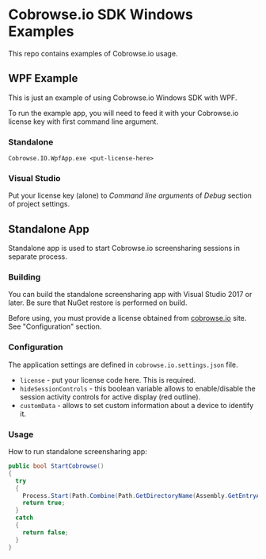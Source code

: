 # Cobrowse.io SDK Windows Examples

This repo contains examples of Cobrowse.io usage.

## WPF Example

This is just an example of using Cobrowse.io Windows SDK with WPF.

To run the example app, you will need to feed it with your Cobrowse.io license key with first command line argument.

### Standalone

```Text
Cobrowse.IO.WpfApp.exe <put-license-here>
```

### Visual Studio

Put your license key (alone) to *Command line arguments* of *Debug* section of project settings.

## Standalone App

Standalone app is used to start Cobrowse.io screensharing sessions in separate process. 

### Building

You can build the standalone screensharing app with Visual Studio 2017 or later. Be sure that NuGet restore is performed on build.

Before using, you must provide a license obtained from [cobrowse.io](https://cobrowse.io/) site. See "Configuration" section.

### Configuration

The application settings are defined in `cobrowse.io.settings.json` file.

* `license` - put your license code here. This is required.
* `hideSessionControls` - this boolean variable allows to enable/disable the session activity controls for active display (red outline).
* `customData` - allows to set custom information about a device to identify it.

### Usage

How to run standalone screensharing app:

```csharp
public bool StartCobrowse()
{
  try
  {
    Process.Start(Path.Combine(Path.GetDirectoryName(Assembly.GetEntryAssembly().Location), "Cobrowse.IO.Standalone.exe"));
    return true;
  }
  catch
  {
    return false;
  }
}
```
